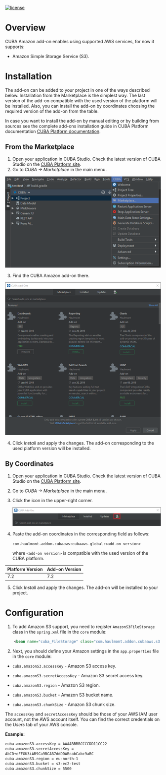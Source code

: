 [![license](https://img.shields.io/badge/license-Apache%20License%202.0-blue.svg?style=flat)](http://www.apache.org/licenses/LICENSE-2.0)


# Overview

CUBA Amazon add-on enables using supported AWS services, for now it supports:

* Amazon Simple Storage Service (S3).

# Installation

The add-on can be added to your project in one of the ways described below. Installation from the Marketplace is the simplest way. The last version of the add-on compatible with the used version of the platform will be installed. Also, you can install the add-on by coordinates choosing the required version of the add-on from the table.

In case you want to install the add-on by manual editing or by building from sources see the complete add-ons installation guide in CUBA Platform documentation [CUBA Platform documentation](https://doc.cuba-platform.com/manual-latest/manual.html#app_components_usage).

## From the Marketplace

1. Open your application in CUBA Studio. Check the latest version of CUBA Studio on the  [CUBA Platform site](https://www.cuba-platform.com/download/previous-studio/).
2. Go to *CUBA -> Marketplace* in the main menu.

  ![marketplace](img/marketplace.png)

3. Find the CUBA Amazon add-on there.

  ![addons](img/addons.png)

4. Click *Install* and apply the changes.
The add-on corresponding to the used platform version will be installed.

## By Coordinates

1. Open your application in CUBA Studio. Check the latest version of CUBA Studio on the [CUBA Platform site](https://www.cuba-platform.com/download/previous-studio/).

2. Go to *CUBA -> Marketplace* in the main menu.

3. Click the icon in the upper-right corner.

    ![by-coordinates](img/by-coordinates.png)

4. Paste the add-on coordinates in the corresponding field as follows:

   `com.haulmont.addon.cubaaws:cubaaws-global:<add-on version>`

   where `<add-on version>` is compatible with the used version of the CUBA platform.

  | Platform Version | Add-on Version |
|------------------|----------------|
| 7.2            | 7.2         |

5. Click *Install* and apply the changes. The add-on will be installed to your project.

# Configuration

 1. To add Amazon S3 support, you need to register `AmazonS3FileStorage` class in the `spring.xml` file in the `core` module:

 ```xml
     <bean name="cuba_FileStorage" class="com.haulmont.addon.cubaaws.s3.AmazonS3FileStorage"/>
 ```

 2. Next, you should define your Amazon settings in the `app.properties` file in the `core` module:

 * `cuba.amazonS3.accessKey` - Amazon S3 access key.

 * `cuba.amazonS3.secretAccessKey` - Amazon S3 secret access key.

 * `cuba.amazonS3.region` - Amazon S3 region.

 * `cuba.amazonS3.bucket` - Amazon S3 bucket name.

 * `cuba.amazonS3.chunkSize` - Amazon S3 chunk size.

 The `accessKey` and `secretAccessKey` should be those of your AWS IAM user account, not the AWS account itself. You can find the correct credentials on the *Users* tab of your AWS console.

 **Example:**
 ```properties
 cuba.amazonS3.accessKey = AAAABBBBCCCCDD11CC22
 cuba.amazonS3.secretAccessKey = AbCD+eFFGK3iAB9Ca9BCAB7ddDDABcabCabc9aBC
 cuba.amazonS3.region = eu-north-1
 cuba.amazonS3.bucket = s3-ec2-test
 cuba.amazonS3.chunkSize = 5500
 ```
